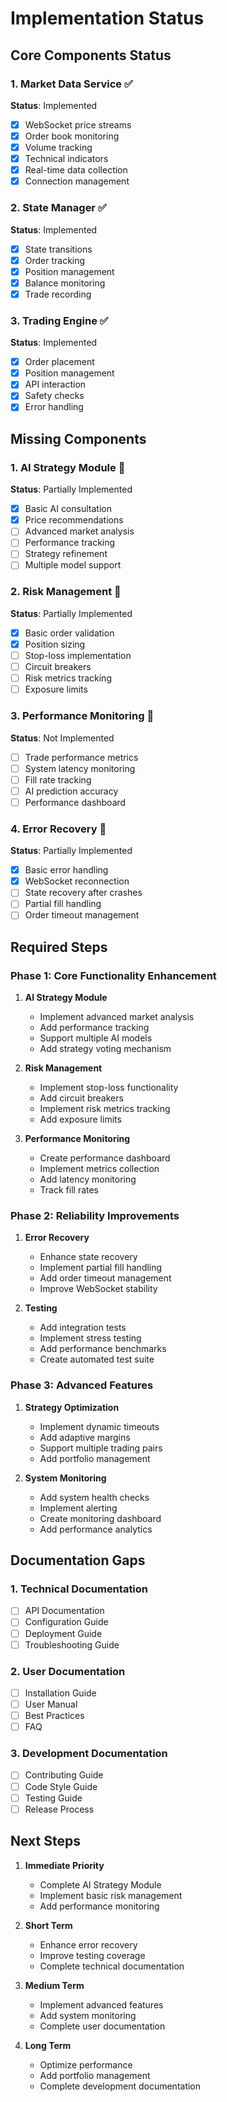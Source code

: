 # Implementation Status

## Core Components Status

### 1. Market Data Service ✅
**Status**: Implemented
- [x] WebSocket price streams
- [x] Order book monitoring
- [x] Volume tracking
- [x] Technical indicators
- [x] Real-time data collection
- [x] Connection management

### 2. State Manager ✅
**Status**: Implemented
- [x] State transitions
- [x] Order tracking
- [x] Position management
- [x] Balance monitoring
- [x] Trade recording

### 3. Trading Engine ✅
**Status**: Implemented
- [x] Order placement
- [x] Position management
- [x] API interaction
- [x] Safety checks
- [x] Error handling

## Missing Components

### 1. AI Strategy Module 🚧
**Status**: Partially Implemented
- [x] Basic AI consultation
- [x] Price recommendations
- [ ] Advanced market analysis
- [ ] Performance tracking
- [ ] Strategy refinement
- [ ] Multiple model support

### 2. Risk Management 🚧
**Status**: Partially Implemented
- [x] Basic order validation
- [x] Position sizing
- [ ] Stop-loss implementation
- [ ] Circuit breakers
- [ ] Risk metrics tracking
- [ ] Exposure limits

### 3. Performance Monitoring 📝
**Status**: Not Implemented
- [ ] Trade performance metrics
- [ ] System latency monitoring
- [ ] Fill rate tracking
- [ ] AI prediction accuracy
- [ ] Performance dashboard

### 4. Error Recovery 🚧
**Status**: Partially Implemented
- [x] Basic error handling
- [x] WebSocket reconnection
- [ ] State recovery after crashes
- [ ] Partial fill handling
- [ ] Order timeout management

## Required Steps

### Phase 1: Core Functionality Enhancement
1. **AI Strategy Module**
   - Implement advanced market analysis
   - Add performance tracking
   - Support multiple AI models
   - Add strategy voting mechanism

2. **Risk Management**
   - Implement stop-loss functionality
   - Add circuit breakers
   - Implement risk metrics tracking
   - Add exposure limits

3. **Performance Monitoring**
   - Create performance dashboard
   - Implement metrics collection
   - Add latency monitoring
   - Track fill rates

### Phase 2: Reliability Improvements
1. **Error Recovery**
   - Enhance state recovery
   - Implement partial fill handling
   - Add order timeout management
   - Improve WebSocket stability

2. **Testing**
   - Add integration tests
   - Implement stress testing
   - Add performance benchmarks
   - Create automated test suite

### Phase 3: Advanced Features
1. **Strategy Optimization**
   - Implement dynamic timeouts
   - Add adaptive margins
   - Support multiple trading pairs
   - Add portfolio management

2. **System Monitoring**
   - Add system health checks
   - Implement alerting
   - Create monitoring dashboard
   - Add performance analytics

## Documentation Gaps

### 1. Technical Documentation
- [ ] API Documentation
- [ ] Configuration Guide
- [ ] Deployment Guide
- [ ] Troubleshooting Guide

### 2. User Documentation
- [ ] Installation Guide
- [ ] User Manual
- [ ] Best Practices
- [ ] FAQ

### 3. Development Documentation
- [ ] Contributing Guide
- [ ] Code Style Guide
- [ ] Testing Guide
- [ ] Release Process

## Next Steps

1. **Immediate Priority**
   - Complete AI Strategy Module
   - Implement basic risk management
   - Add performance monitoring

2. **Short Term**
   - Enhance error recovery
   - Improve testing coverage
   - Complete technical documentation

3. **Medium Term**
   - Implement advanced features
   - Add system monitoring
   - Complete user documentation

4. **Long Term**
   - Optimize performance
   - Add portfolio management
   - Complete development documentation 